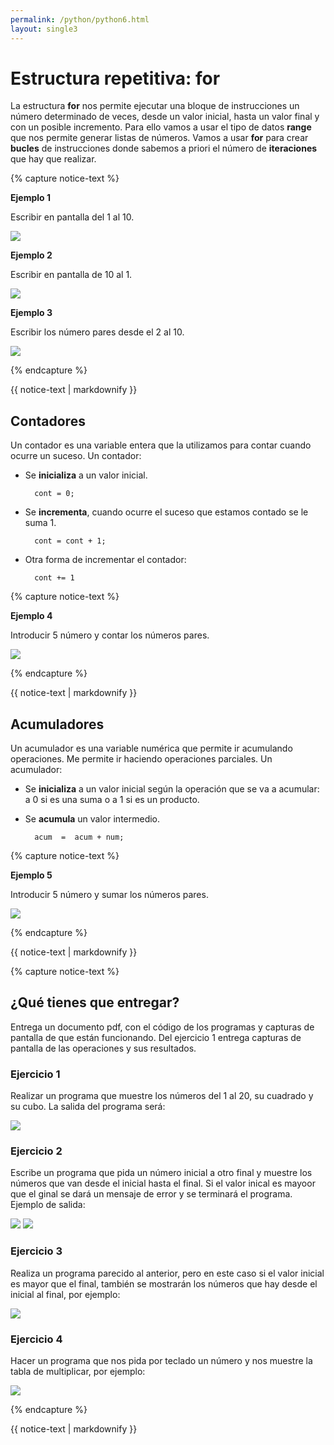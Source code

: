 ```yaml
---
permalink: /python/python6.html
layout: single3
---
```


# Estructura repetitiva: for

La estructura **for** nos permite ejecutar una bloque de instrucciones un número determinado de veces, desde un valor inicial, hasta un valor final y con un posible incremento. Para ello vamos a usar el tipo de datos **range** que nos permite generar listas de números. Vamos a usar **for** para crear **bucles** de instrucciones donde sabemos a priori el número de **iteraciones** que hay que realizar.

{% capture notice-text %}

**Ejemplo 1**

Escribir en pantalla del 1 al 10.

![ ](../lmgs/hlc2324/img/img1_p6.png)

**Ejemplo 2**

Escribir en pantalla de 10 al 1.

![ ](../lmgs/hlc2324/img/img2_p6.png)

**Ejemplo 3**

Escribir los número pares desde el 2 al 10.

![ ](../lmgs/hlc2324/img/img3_p6.png)


{% endcapture %}<div class="notice--info">{{ notice-text | markdownify }}</div>

## Contadores

Un contador es una variable entera que la utilizamos para contar cuando ocurre un suceso. Un contador:

* Se **inicializa** a un valor inicial.

		cont = 0;

* Se **incrementa**, cuando ocurre el suceso que estamos contado se le suma 1.

		cont = cont + 1;

* Otra forma de incrementar el contador:

        cont += 1


{% capture notice-text %}

**Ejemplo 4**

Introducir 5 número y contar los números pares.

![ ](../lmgs/hlc2324/img/img4_p6.png)

{% endcapture %}<div class="notice--info">{{ notice-text | markdownify }}</div>

## Acumuladores

Un acumulador es una variable numérica que permite ir acumulando operaciones. Me permite ir haciendo operaciones parciales. Un acumulador:

* Se **inicializa** a un valor inicial según la operación que se va a acumular: a 0 si es una suma o a 1 si es un producto.
* Se **acumula** un valor intermedio.
		
		acum  =  acum + num;

{% capture notice-text %}

**Ejemplo 5**

Introducir 5 número y sumar los números pares.

![ ](../lmgs/hlc2324/img/img5_p6.png)

{% endcapture %}<div class="notice--info">{{ notice-text | markdownify }}</div>


{% capture notice-text %}

## ¿Qué tienes que entregar?

Entrega un documento pdf, con el código de los programas y capturas de pantalla de que están funcionando. Del ejercicio 1 entrega capturas de pantalla de las operaciones y sus resultados.

### Ejercicio 1

Realizar un programa que muestre los números del  1 al 20, su cuadrado y su cubo. La salida del programa será:

![ ](../lmgs/hlc2324/img/img6_p6.png)

### Ejercicio 2

Escribe un programa que pida un número inicial a otro final y muestre los números que van desde el inicial hasta el final. Si el valor inical es mayoor que el ginal se dará un mensaje de error y se terminará el programa. Ejemplo de salida:

![ ](../lmgs/hlc2324/img/img7_p6.png)
![ ](../lmgs/hlc2324/img/img8_p6.png)

### Ejercicio 3

Realiza un programa parecido al anterior, pero en este caso si el valor inicial es mayor que el final, también se mostrarán los números que hay desde el inicial al final, por ejemplo:

![ ](../lmgs/hlc2324/img/img9_p6.png)

### Ejercicio 4

Hacer un programa que nos pida por teclado un número y nos muestre la tabla de multiplicar, por ejemplo:

![ ](../lmgs/hlc2324/img/img10_p6.png)




{% endcapture %}<div class="notice--info">{{ notice-text | markdownify }}</div>
